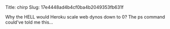 Title: chirp
Slug: 17e4448ad4b4cf0ba4b2049353fb631f

Why the HELL would Heroku scale web dynos down to 0? The ps command could've told me this...
